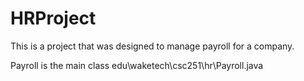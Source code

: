# HRProject
This is a project that was designed to manage payroll for a company. 


Payroll is the main class
edu\waketech\csc251\hr\Payroll.java
